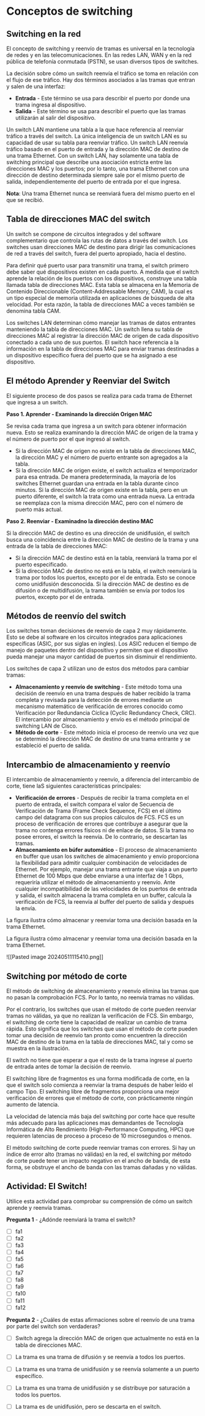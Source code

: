 # Conceptos de switching

## Switching en la red

El concepto de switching y reenvío de tramas es universal en la tecnología de redes y en las telecomunicaciones. En las redes LAN, WAN y en la red pública de telefonía conmutada (PSTN), se usan diversos tipos de switches.

La decisión sobre cómo un switch reenvía el tráfico se toma en relación con el flujo de ese tráfico. Hay dos términos asociados a las tramas que entran y salen de una interfaz:

- **Entrada** - Este término se usa para describir el puerto por donde una trama ingresa al dispositivo.
- **Salida** - Este término se usa para describir el puerto que las tramas utilizarán al salir del dispositivo.

Un switch LAN mantiene una tabla a la que hace referencia al reenviar tráfico a través del switch. La única inteligencia de un switch LAN es su capacidad de usar su tabla para reenviar tráfico. Un switch LAN reenvía tráfico basado en el puerto de entrada y la dirección MAC de destino de una trama Ethernet. Con un switch LAN, hay solamente una tabla de switching principal que describe una asociación estricta entre las direcciones MAC y los puertos; por lo tanto, una trama Ethernet con una dirección de destino determinada siempre sale por el mismo puerto de salida, independientemente del puerto de entrada por el que ingresa.

**Nota**: Una trama Ethernet nunca se reenviará fuera del mismo puerto en el que se recibió.

## Tabla de direcciones MAC del switch

Un switch se compone de circuitos integrados y del software complementario que controla las rutas de datos a través del switch. Los switches usan direcciones MAC de destino para dirigir las comunicaciones de red a través del switch, fuera del puerto apropiado, hacia el destino.

Para definir qué puerto usar para transmitir una trama, el switch primero debe saber qué dispositivos existen en cada puerto. A medida que el switch aprende la relación de los puertos con los dispositivos, construye una tabla llamada tabla de direcciones MAC. Esta tabla se almacena en la Memoria de Contenido Direccionable (Content-Addressable Memory, CAM), la cual es un tipo especial de memoria utilizada en aplicaciones de búsqueda de alta velocidad. Por esta razón, la tabla de direcciones MAC a veces también se denomina tabla CAM.

Los switches LAN determinan cómo manejar las tramas de datos entrantes manteniendo la tabla de direcciones MAC. Un switch llena su tabla de direcciones MAC al registrar la dirección MAC de origen de cada dispositivo conectado a cada uno de sus puertos. El switch hace referencia a la información en la tabla de direcciones MAC para enviar tramas destinadas a un dispositivo específico fuera del puerto que se ha asignado a ese dispositivo.

## El método Aprender y Reenviar del Switch

El siguiente proceso de dos pasos se realiza para cada trama de Ethernet que ingresa a un switch.

**Paso 1. Aprender - Examinando la dirección Origen MAC**

Se revisa cada trama que ingresa a un switch para obtener información nueva. Esto se realiza examinando la dirección MAC de origen de la trama y el número de puerto por el que ingresó al switch.

- Si la dirección MAC de origen no existe en la tabla de direcciones MAC, la dirección MAC y el número de puerto entrante son agregados a la tabla.
- Si la dirección MAC de origen existe, el switch actualiza el temporizador para esa entrada. De manera predeterminada, la mayoría de los switches Ethernet guardan una entrada en la tabla durante cinco minutos. Si la dirección MAC de origen existe en la tabla, pero en un puerto diferente, el switch la trata como una entrada nueva. La entrada se reemplaza con la misma dirección MAC, pero con el número de puerto más actual.



**Paso 2. Reenviar - Examinadno la dirección destino MAC**

Si la dirección MAC de destino es una dirección de unidifusión, el switch busca una coincidencia entre la dirección MAC de destino de la trama y una entrada de la tabla de direcciones MAC:

- Si la dirección MAC de destino está en la tabla, reenviará la trama por el puerto especificado.
- Si la dirección MAC de destino no está en la tabla, el switch reenviará la trama por todos los puertos, excepto por el de entrada. Esto se conoce como unidifusión desconocida. Si la dirección MAC de destino es de difusión o de multidifusión, la trama también se envía por todos los puertos, excepto por el de entrada.

## Métodos de reenvío del switch

Los switches toman decisiones de reenvío de capa 2 muy rápidamente. Esto se debe al software en los circuitos integrados para aplicaciones específicas (ASIC, por sus siglas en ingles). Los ASIC reducen el tiempo de manejo de paquetes dentro del dispositivo y permiten que el dispositivo pueda manejar una mayor cantidad de puertos sin disminuir el rendimiento.

Los switches de capa 2 utilizan uno de estos dos métodos para cambiar tramas:

- **Almacenamiento y reenvío de switching** - Este método toma una decisión de reenvío en una trama después de haber recibido la trama completa y revisada para la detección de errores mediante un mecanismo matemático de verificación de errores conocido como Verificación por Redundancia Cíclica (Cyclic Redundancy Check, CRC). El intercambio por almacenamiento y envío es el método principal de switching LAN de Cisco.
- **Método de corte** - Este método inicia el proceso de reenvío una vez que se determinó la dirección MAC de destino de una trama entrante y se estableció el puerto de salida.


## Intercambio de almacenamiento y reenvío

El intercambio de almacenamiento y reenvío, a diferencia del intercambio de corte, tiene laS siguientes características principales:

- **Verificación de errores** - Después de recibir la trama completa en el puerto de entrada, el switch compara el valor de Secuencia de Verificación de Trama (Frame Check Sequence, FCS) en el último campo del datagrama con sus propios cálculos de FCS. FCS es un proceso de verificación de errores que contribuye a asegurar que la trama no contenga errores físicos ni de enlace de datos. Si la trama no posee errores, el switch la reenvía. De lo contrario, se descartan las tramas.
- **Almacenamiento en búfer automático** - El proceso de almacenamiento en buffer que usan los switches de almacenamiento y envío proporciona la flexibilidad para admitir cualquier combinación de velocidades de Ethernet. Por ejemplo, manejar una trama entrante que viaja a un puerto Ethernet de 100 Mbps que debe enviarse a una interfaz de 1 Gbps, requeriría utilizar el método de almacenamiento y reenvío. Ante cualquier incompatibilidad de las velocidades de los puertos de entrada y salida, el switch almacena la trama completa en un buffer, calcula la verificación de FCS, la reenvía al buffer del puerto de salida y después la envía.

La figura ilustra cómo almacenar y reenviar toma una decisión basada en la trama Ethernet.

La figura ilustra cómo almacenar y reenviar toma una decisión basada en la trama Ethernet.

![[Pasted image 20240511115410.png]]
## Switching por método de corte

El método de switching de almacenamiento y reenvío elimina las tramas que no pasan la comprobación FCS. Por lo tanto, no reenvía tramas no válidas.

Por el contrario, los switches que usan el método de corte pueden reenviar tramas no válidas, ya que no realizan la verificación de FCS. Sin embargo, el switching de corte tiene la capacidad de realizar un cambio de trama rápida. Esto significa que los switches que usan el método de corte pueden tomar una decisión de reenvío tan pronto como encuentren la dirección MAC de destino de la trama en la tabla de direcciones MAC, tal y como se muestra en la ilustración.



El switch no tiene que esperar a que el resto de la trama ingrese al puerto de entrada antes de tomar la decisión de reenvío.

El switching libre de fragmentos es una forma modificada de corte, en la que el switch solo comienza a reenviar la trama después de haber leído el campo Tipo. El switching libre de fragmentos proporciona una mejor verificación de errores que el método de corte, con prácticamente ningún aumento de latencia.

La velocidad de latencia más baja del switching por corte hace que resulte más adecuado para las aplicaciones mas demandantes de Tecnología Informática de Alto Rendimiento (High-Performance Computing, HPC) que requieren latencias de proceso a proceso de 10 microsegundos o menos.

El método switching de corte puede reenviar tramas con errores. Si hay un índice de error alto (tramas no válidas) en la red, el switching por método de corte puede tener un impacto negativo en el ancho de banda, de esta forma, se obstruye el ancho de banda con las tramas dañadas y no válidas.



## Actividad: El Switch!

Utilice esta actividad para comprobar su comprensión de cómo un switch aprende y reenvía tramas.



**Pregunta 1** - ¿Adónde reenviará la trama el switch?

- [ ] fa1
- [ ] fa2
- [ ] fa3
- [ ] fa4
- [ ] fa5
- [ ] fa6
- [ ] fa7
- [ ] fa8
- [ ] fa9
- [ ] fa10
- [ ] fa11
- [ ] fa12

**Pregunta 2** - ¿Cuáles de estas afirmaciones sobre el reenvío de una trama por parte del switch son verdaderas?

 - [ ] Switch agrega la dirección MAC de origen que actualmente no está en la tabla de direcciones MAC.
 - [ ] La trama es una trama de difusión y se reenvía a todos los puertos.
 - [ ] La trama es una trama de unidifusión y se reenvía solamente a un puerto específico.
 - [ ] La trama es una trama de unidifusión y se distribuye por saturación a todos los puertos.
 - [ ] La trama es de unidifusión, pero se descarta en el switch.


